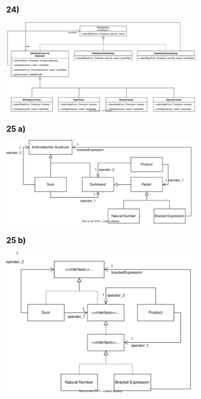 ## 24)
![src/](src/lexer/stateSelection/UML.svg)
## 25 a)
![src/](documentation/woche_6/arithmetic(25a).svg)
## 25 b)
![src/](documentation/woche_6/arithmetic(25b).svg)
